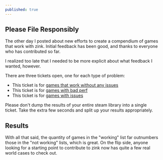 ```yaml
---
published: true
---
```

## Please File Responsibly

The other day I posted about new efforts to create a compendium of games that work with zink. Initial feedback has been good, and thanks to everyone who has contributed so far.

I realized too late that I needed to be more explicit about what feedback I wanted, however.

There are three tickets open, one for each type of problem:
* This ticket is for [games that work without any issues](https://gitlab.freedesktop.org/mesa/mesa/-/issues/8930)
* This ticket is for [games with bad perf](https://gitlab.freedesktop.org/mesa/mesa/-/issues/8223)
* This ticket is for [games with issues](https://gitlab.freedesktop.org/mesa/mesa/-/issues/8943)

Please don't dump the results of your entire steam library into a single ticket. Take the extra few seconds and split up your results appropriately.

## Results

With all that said, the quantity of games in the "working" list far outnumbers those in the "not working" lists, which is great. On the flip side, anyone looking for a starting point to contribute to zink now has quite a few real world cases to check out.
